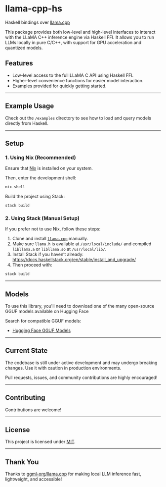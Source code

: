 # llama-cpp-hs

Haskell bindings over [llama.cpp](https://github.com/ggml-org/llama.cpp)

This package provides both low-level and high-level interfaces to interact with the LLaMA C++ inference engine via Haskell FFI. 
It allows you to run LLMs locally in pure C/C++, with support for GPU acceleration and quantized models.

## Features

- Low-level access to the full LLaMA C API using Haskell FFI.
- Higher-level convenience functions for easier model interaction.
- Examples provided for quickly getting started.

---

## Example Usage

Check out the `/examples` directory to see how to load and query models directly from Haskell.

---

## Setup

### 1. Using Nix (Recommended)

Ensure that [Nix](https://nixos.org/download.html) is installed on your system.

Then, enter the development shell:

```bash
nix-shell
```

Build the project using Stack:

```bash
stack build
```

### 2. Using Stack (Manual Setup)

If you prefer not to use Nix, follow these steps:

1. Clone and install [`llama.cpp`](https://github.com/ggml-org/llama.cpp) manually.
2. Make sure `llama.h` is available at `/usr/local/include/` and compiled `libllama.a` or `libllama.so` at `/usr/local/lib/`.
3. Install Stack if you haven’t already: https://docs.haskellstack.org/en/stable/install_and_upgrade/
4. Then proceed with:

```bash
stack build
```

---

## Models

To use this library, you'll need to download one of the many open-source GGUF models available on Hugging Face

Search for compatible GGUF models:
- [Hugging Face GGUF Models](https://huggingface.co/models?search=gguf)

---

## Current State

The codebase is still under active development and may undergo breaking changes. Use it with caution in production environments.

Pull requests, issues, and community contributions are highly encouraged!

---

## Contributing

Contributions are welcome!

---

## License

This project is licensed under [MIT](LICENSE).

---

## Thank You

Thanks to [ggml-org/llama.cpp](https://github.com/ggml-org/llama.cpp) for making local LLM inference fast, lightweight, and accessible!
